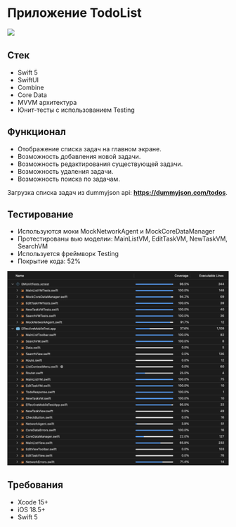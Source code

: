 # Приложение TodoList
![](https://github.com/user-attachments/assets/98de05c0-c32f-4fb0-ac64-b2f92589fb7c)

## Стек
- Swift 5
-	SwiftUI
-	Combine
-	Core Data
-	MVVM архитектура
-	Юнит-тесты с использованием Testing

## Функционал
- Отображение списка задач на главном экране.
- Возможность добавления новой задачи.
- Возможность редактирования существующей задачи.
- Возможность удаления задачи.
- Возможность поиска по задачам.

Загрузка списка задач из dummyjson api: **https://dummyjson.com/todos**.

## Тестирование
-	Используются моки MockNetworkAgent и MockCoreDataManager
-	Протестированы вью моделии: MainListVM, EditTaskVM, NewTaskVM, SearchVM
-	Используется фреймворк Testing
- Покрытие кода: 52%

<div align="center">
  <img src="Resources/testCoverage.png" alt="Test Coverage" />
</div>

## Требования
-	Xcode 15+
-	iOS 18.5+
-	Swift 5
